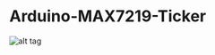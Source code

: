 # Arduino-MAX7219-Ticker
![alt tag](https://github.com/Thermazote/Arduino-MAX7219-Ticker/raw/develop/Android_app/App_LOGO.png)